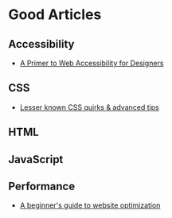 # Good Articles

## Accessibility

- [A Primer to Web Accessibility for Designers](https://uxplanet.org/a-primer-to-web-accessibility-for-designers-2c548448c612)

## CSS

- [Lesser known CSS quirks & advanced tips](https://medium.com/@peedutuisk/lesser-known-css-quirks-oddities-and-advanced-tips-css-is-awesome-8ee3d16295bb)

## HTML

## JavaScript

## Performance

- [A beginner's guide to website optimization](https://medium.freecodecamp.org/a-beginners-guide-to-website-optimization-2185edca0b72)
